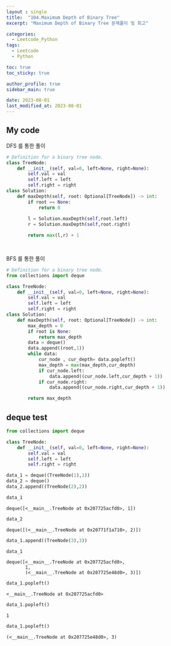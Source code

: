 ```yaml
---
layout : single
title:  "104.Maximum Depth of Binary Tree"
excerpt: "Maximum Depth of Binary Tree 문제풀이 및 회고"

categories:
  - Leetcode_Python
tags:
  - Leetcode
  - Python

toc: true
toc_sticky: true

author_profile: true
sidebar_main: true

date: 2023-08-01
last_modified_at: 2023-08-01
---
```

## My code

DFS 를 통한 풀이


```python
# Definition for a binary tree node.
class TreeNode:
    def __init__(self, val=0, left=None, right=None):
        self.val = val
        self.left = left
        self.right = right
class Solution:
    def maxDepth(self, root: Optional[TreeNode]) -> int:
        if root == None:
            return 0
        
        l = Solution.maxDepth(self,root.left)
        r = Solution.maxDepth(self,root.right)

        return max(l,r) + 1

            

```

BFS 를 통한 풀이


```python
# Definition for a binary tree node.
from collections import deque

class TreeNode:
    def __init__(self, val=0, left=None, right=None):
        self.val = val
        self.left = left
        self.right = right
class Solution:
    def maxDepth(self, root: Optional[TreeNode]) -> int:
        max_depth = 0
        if root is None:
            return max_depth
        data = deque()
        data.append((root,1))
        while data:
            cur_node , cur_depth= data.popleft()
            max_depth = max(max_depth,cur_depth)
            if cur_node.left:
                data.append((cur_node.left,cur_depth + 1))
            if cur_node.right:
                data.append((cur_node.right,cur_depth + 1))

        return max_depth
```
## deque test

```python
from collections import deque

class TreeNode:
    def __init__(self, val=0, left=None, right=None):
        self.val = val
        self.left = left
        self.right = right

data_1 = deque((TreeNode(1),1))
data_2 = deque()
data_2.append((TreeNode(2),2))

```


```python
data_1

```




    deque([<__main__.TreeNode at 0x207725acfd0>, 1])




```python
data_2
```




    deque([(<__main__.TreeNode at 0x20771f1a710>, 2)])




```python
data_1.append((TreeNode(3),3))
```


```python
data_1
```




    deque([<__main__.TreeNode at 0x207725acfd0>,
           1,
           (<__main__.TreeNode at 0x207725e48d0>, 3)])




```python
data_1.popleft()
```




    <__main__.TreeNode at 0x207725acfd0>




```python
data_1.popleft()
```




    1




```python
data_1.popleft()
```




    (<__main__.TreeNode at 0x207725e48d0>, 3)




```python

```
